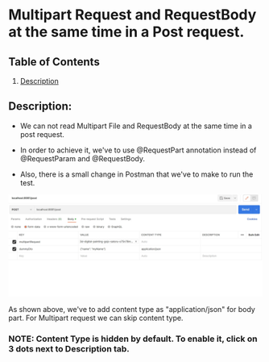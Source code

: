 # Multipart Request and RequestBody at the same time in a Post request.

## Table of Contents

1. [Description](#Description)

## Description:

- We can not read Multipart File and RequestBody at the same time in a post request.

- In order to achieve it, we've to use @RequestPart annotation instead of @RequestParam and
  @RequestBody.

- Also, there is a small change in Postman that we've to make to run the test.

![image](src/main/resources/Postman.jpg)

As shown above, we've to add content type as "application/json" for body part.
For Multipart request we can skip content type.

### NOTE: Content Type is hidden by default. To enable it, click on 3 dots next to Description tab.
